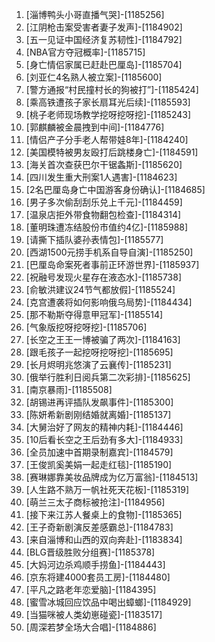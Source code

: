 
1. [淄博鸭头小哥直播气哭]-[1185256]
1. [江阴枪击案受害者妻子发声]-[1184902]
1. [五一见证中国经济复苏韧性]-[1184792]
1. [NBA官方夺冠概率]-[1185715]
1. [身亡情侣家属已赶赴巴厘岛]-[1185704]
1. [刘亚仁4名熟人被立案]-[1185600]
1. [警方通报“村民撞村长的狗被打”]-[1185424]
1. [乘高铁遭孩子家长扇耳光后续]-[1185593]
1. [桃子老师现场教学挖呀挖呀挖]-[1185243]
1. [郭麒麟被金晨拽到中间]-[1184776]
1. [情侣产子分手老人帮带娃8年]-[1184240]
1. [美国模特被男友殴打后跳楼身亡]-[1184591]
1. [海关首次查获巴尔干锯螽斯]-[1185620]
1. [四川发生重大刑案1人遇害]-[1184623]
1. [2名巴厘岛身亡中国游客身份确认]-[1184685]
1. [男子多次偷刮刮乐兑上千元]-[1184459]
1. [温泉店拒外带食物翻包检查]-[1184314]
1. [董明珠遭冻结股份市值约4亿]-[1185988]
1. [请撕下插队婆孙表情包]-[1185577]
1. [西湖1500元捞手机系自导自演]-[1185250]
1. [巴厘岛命案死者事前正环游世界]-[1185937]
1. [祝融号发现火星存在液态水]-[1185738]
1. [俞敏洪建议24节气都放假]-[1185524]
1. [克宫遭袭将如何影响俄乌局势]-[1184434]
1. [那不勒斯夺得意甲冠军]-[1185514]
1. [气象版挖呀挖呀挖]-[1185706]
1. [长空之王王一博被骗了两次]-[1184163]
1. [跟毛孩子一起挖呀挖呀挖]-[1185695]
1. [长月烬明兆悠演了云襄传]-[1185231]
1. [俄举行胜利日阅兵第二次彩排]-[1185625]
1. [南京暴雨]-[1185508]
1. [胡锡进再评插队发飙事件]-[1185300]
1. [陈妍希新剧刚结婚就离婚]-[1185137]
1. [大舅治好了网友的精神内耗]-[1184446]
1. [10后看长空之王后劲有多大]-[1184933]
1. [全员加速中首期录制嘉宾]-[1184579]
1. [王俊凯奚美娟一起走红毯]-[1185190]
1. [赛琳娜靠美妆品牌成为亿万富翁]-[1184513]
1. [人生路不熟万一帆社死天花板]-[1185319]
1. [萌兰三太子商标被抢注]-[1184956]
1. [接下来江苏人餐桌上的食物]-[1185365]
1. [王子奇新剧演反差感霸总]-[1184783]
1. [来自淄博和山西的双向奔赴]-[1183834]
1. [BLG晋级胜败分组赛]-[1185378]
1. [大妈河边杀鸡顺手捞鱼]-[1184443]
1. [京东将建4000套员工房]-[1184480]
1. [平凡之路老年恋爱脑]-[1184395]
1. [蜜雪冰城回应饮品中喝出蟑螂]-[1184929]
1. [当猫咪被人类幼崽碰瓷]-[1183517]
1. [周深若梦全场大合唱]-[1184886]